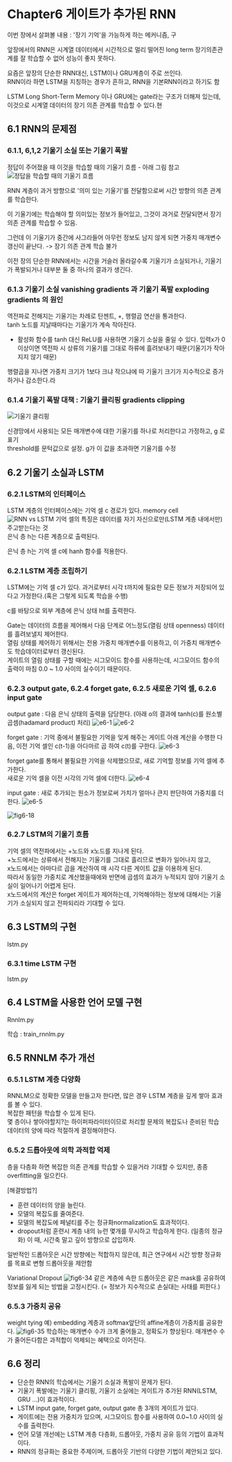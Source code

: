 # Chapter6 게이트가 추가된 RNN

이번 장에서 살펴볼 내용 : '장기 기억'을 가능하게 하는 메커니즘, 구

앞장에서의 RNN은 시계열 데이터에서 시간적으로 멀리 떨어진 long term 장기의존관계를 잘 학습할 수 없어 성능이 좋지 못하다.

요즘은 앞장의 단순한 RNN대신, LSTM이나 GRU계층이 주로 쓰인다.<br/>
RNN이라 하면 LSTM을 지칭하는 경우가 흔하고, RNN을 기본RNN이라고 하기도 함

LSTM Long Short-Term Memory 이나 GRU에는 gate라는 구조가 더해져 있는데, 이것으로 시계열 데이터의 장기 의존 관계를 학습할 수 있다.현

## 6.1 RNN의 문제점
### 6.1.1, 6,1,2 기울기 소실 또는 기울기 폭발
정답이 주어졌을 때 이것을 학습할 때의 기울기 흐름 - 아래 그림 참고
![정답을 학습할 때의 기울기 흐름](fig%206-4.png)

RNN 계층이 과거 방향으로 '의미 있는 기울기'를 전달함으로써 시간 방향의 의존 관계를 학습한다.

이 기울기에는 학습해야 할 의미있는 정보가 들어있고, 그것이 과거로 전달되면서 장기 의존 관계를 학습할 수 있음.

그런데 이 기울기가 중간에 사그라들어 아무런 정보도 남지 않게 되면 가중치 매개변수 갱신이 끝난다. -> 장기 의존 관계 학습 불가

이전 장의 단순한 RNN에서는 시간을 거슬러 올라갈수록 기울기가 소실되거나, 기울기가 폭발되거나 대부분 둘 중 하나의 결과가 생긴다.

### 6.1.3 기울기 소실 vanishing gradients 과 기울기 폭발 exploding gradients 의 원인
역전파로 전해지는 기울기는 차례로 탄젠트, +, 행렬곱 연산을 통과한다.<br/>
tanh 노드를 지날때마다는 기울기가 계속 작아진다.
* 활성화 함수를 tanh 대신 ReLU를 사용하면 기울기 소실을 줄일 수 있다. 입력x가 0 이상이면 역전파 시 상류의 기울기를 그대로 하류에 흘려보내기 때문(기울기가 작아지지 않기 때문)

행렬곱을 지나면 가중치 크기가 1보다 크냐 작으냐에 따 기울기 크기가 지수적으로 증가하거나 감소한다.라

### 6.1.4 기울기 폭발 대책 : 기울기 클리핑 gradients clipping
![기울기 클리핑](e%206-0.png)

신경망에서 사용되는 모든 매개변수에 대한 기울기를 하나로 처리한다고 가정하고, g 로 표기<br/>
threshold를 문턱값으로 설정. g가 이 값을 초과하면 기울기를 수정

## 6.2 기울기 소실과 LSTM
### 6.2.1 LSTM의 인터페이스
LSTM 계층의 인터페이스에는 기억 셀 c 경로가 있다. memory cell
![RNN vs LSTM](fig%206-11.png)
기억 셀의 특징은 데이터를 자기 자신으로만(LSTM 계층 내에서만) 주고받는다는 것<br/>
은닉 층 h는 다른 계층으로 출력된다.

은닉 층 h는 기억 셀 c에 hanh 함수를 적용한다.

### 6.2.1 LSTM 계층 조립하기
LSTM에는 기억 셀 c가 있다. 과거로부터 시각 t까지에 필요한 모든 정보가 저장되어 있다고 가정한다.(혹은 그렇게 되도록 학습을 수행)

c를 바탕으로 외부 계층에 은닉 상태 ht를 출력한다.

Gate는 데이터의 흐름을 제어해서 다음 단계로 어느정도(열림 상태 openness) 데이터를 흘려보낼지 제어한다.<br/>
열림 상태를 제어하기 위해서는 전용 가중치 매개변수를 이용하고, 이 가중치 매개변수도 학습데이터로부터 갱신된다.<br/>
게이트의 열림 상태를 구할 때에는 시그모이드 함수를 사용하는데, 시그모이드 함수의 출력이 마침 0.0 ~ 1.0 사이의 실수이기 때문이다.

### 6.2.3 output gate, 6.2.4 forget gate, 6.2.5 새로운 기억 셀, 6.2.6 input gate
output gate : 다음 은닉 상태의 출력을 담당한다. (아래 o의 결과에 tanh(c)를 원소별 곱셈(hadamard product) 처리)
![e6-1](e%206-1.png) ![e6-2](e%206-2.png)

forget gate : 기억 중에서 불필요한 기억을 잊게 해주는 게이트
아래 계산을 수행한 다음, 이전 기억 셀인 c(t-1)을 아다마르 곱 하여 c(t)를 구한다.
![e6-3](e%206-3.png)

forget gate를 통해서 불필요한 기억을 삭제했으므로, 새로 기억할 정보를 기억 셀에 추가한다.<br/>
새로운 기억 셀을 이전 시각의 기억 셀에 더한다.
![e6-4](e%206-4.png)

input gate : 새로 추가되는 원소가 정보로써 가치가 얼마나 큰지 판단하여 가중치를 더한다.
![e6-5](e%206-5.png)

![fig6-18](fig%206-18.png)

### 6.2.7 LSTM의 기울기 흐름
기억 셀의 역전파에서는 +노드와 x노드를 지나게 된다.<br/>
+노드에서는 상류에서 전해지는 기울기를 그대로 흘리므로 변화가 일어나지 않고,<br/>
x노드에서는 아마다르 곱을 계산하여 매 시각 다른 게이트 값을 이용하게 된다.<br/>
따라서 동일한 가중치로 계산했을때에와 반면에 곱셈의 효과가 누적되지 않아 기울기 소실이 일어나기 어렵게 된다.<br/>
x노드에서의 계산은 forget 게이트가 제어하는데, 기억해야하는 정보에 대해서는 기울기가 소실되지 않고 전파되리라 기대할 수 있다.

## 6.3 LSTM의 구현
lstm.py

### 6.3.1 time LSTM 구현
lstm.py

## 6.4 LSTM을 사용한 언어 모델 구현
Rnnlm.py

학습 : train_rnnlm.py

## 6.5 RNNLM 추가 개선
### 6.5.1 LSTM 계층 다양화
RNNLM으로 정확한 모델을 만들고자 한다면, 많은 경우 LSTM 계층을 깊게 쌓아 효과를 볼 수 있다.<br/>
복잡한 패턴을 학습할 수 있게 된다.<br/>
몇 층이나 쌓아야할지?는 하이퍼파라미터이므로 처리할 문제의 복잡도나 준비된 학습 데이터의 양에 따라 적절하게 결정해야한다.

### 6.5.2 드롭아웃에 의학 과적합 억제
층을 다층화 하면 복잡한 의존 관계를 학습할 수 있을거라 기대할 수 있지만, 종종 overfitting을 일으킨다.<br/>

[해결방법?]
- 훈련 데이터의 양을 늘린다.
- 모델의 복잡도를 줄여준다.
- 모델의 복잡도에 페널티를 주는 정규화normalization도 효과적이다.
- dropout처럼 훈련시 계층 내의 뉴런 몇개를 무시하고 학습하게 한다. (일종의 정규화) 이 때, 시간축 말고 깊이 방향으로 삽입하자.

일반적인 드롭아웃은 시간 방향에는 적합하지 않은데, 최근 연구에서 시간 방향 정규화를 목표로 변형 드롭아웃을 제안함

Variational Dropout
![fig6-34](fig%206-34.png)
같은 계층에 속한 드롭아웃은 같은 mask를 공유하여 정보를 잃게 되는 방법을 고정시킨다. (= 정보가 지수적으로 손실대는 사태를 피한다.)

### 6.5.3 가중치 공유
weight tying
예) embedding 계층과 softmax앞단의 affine계층이 가중치를 공유한다.
![fig6-35](fig%206-35.png)
학습하는 매개변수 수가 크게 줄어들고, 정확도가 향상된다. 매개변수 수가 줄어든다함은 과적합이 억제되는 혜택으로 이어진다.

## 6.6 정리
- 단순한 RNN의 학습에서는 기울기 소실과 폭발이 문제가 된다.
- 기울기 폭발에는 기울기 클리핑, 기울기 소실에는 게이트가 추가된 RNN(LSTM, GRU ...)이 효과적이다.
- LSTM input gate, forget gate, output gate 총 3개의 게이트가 있다.
- 게이트에는 전용 가중치가 있으며, 시그모이드 함수를 사용하여 0.0~1.0 사이의 실수를 출력한다.
- 언어 모델 개선에는 LSTM 계층 다층화, 드롭아웃, 가중치 공유 등의 기법이 효과적이다.
- RNN의 정규화는 중요한 주제이며, 드롭아웃 기반의 다양한 기법이 제안되고 있다.